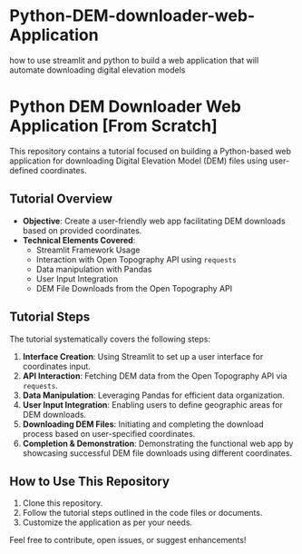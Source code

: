 # Python-DEM-downloader-web-Application
how to use streamlit and python to build a web application that will automate downloading digital elevation models
# Python DEM Downloader Web Application [From Scratch]

This repository contains a tutorial focused on building a Python-based web application for downloading Digital Elevation Model (DEM) files using user-defined coordinates.

## Tutorial Overview
- **Objective**: Create a user-friendly web app facilitating DEM downloads based on provided coordinates.
- **Technical Elements Covered**:
  - Streamlit Framework Usage
  - Interaction with Open Topography API using `requests`
  - Data manipulation with Pandas
  - User Input Integration
  - DEM File Downloads from the Open Topography API
  
## Tutorial Steps

The tutorial systematically covers the following steps:
1. **Interface Creation**: Using Streamlit to set up a user interface for coordinates input.
2. **API Interaction**: Fetching DEM data from the Open Topography API via `requests`.
3. **Data Manipulation**: Leveraging Pandas for efficient data organization.
4. **User Input Integration**: Enabling users to define geographic areas for DEM downloads.
5. **Downloading DEM Files**: Initiating and completing the download process based on user-specified coordinates.
6. **Completion & Demonstration**: Demonstrating the functional web app by showcasing successful DEM file downloads using different coordinates.

## How to Use This Repository

1. Clone this repository.
2. Follow the tutorial steps outlined in the code files or documents.
3. Customize the application as per your needs.

Feel free to contribute, open issues, or suggest enhancements!
